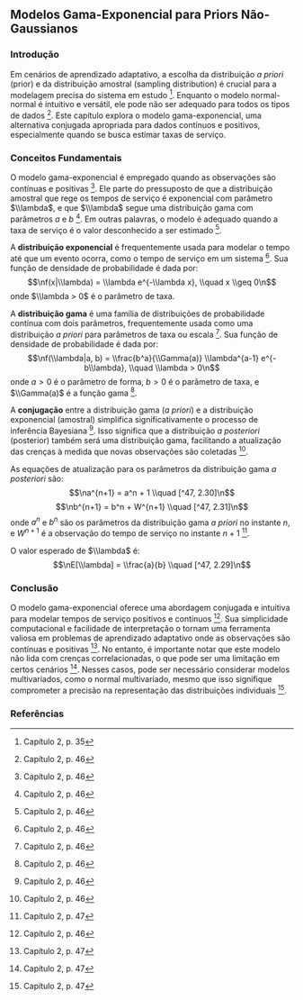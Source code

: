 ## Modelos Gama-Exponencial para Priors Não-Gaussianos

### Introdução
Em cenários de aprendizado adaptativo, a escolha da distribuição *a priori* (prior) e da distribuição amostral (sampling distribution) é crucial para a modelagem precisa do sistema em estudo [^35]. Enquanto o modelo normal-normal é intuitivo e versátil, ele pode não ser adequado para todos os tipos de dados [^46]. Este capítulo explora o modelo gama-exponencial, uma alternativa conjugada apropriada para dados contínuos e positivos, especialmente quando se busca estimar taxas de serviço.

### Conceitos Fundamentais

O modelo gama-exponencial é empregado quando as observações são contínuas e positivas [^46]. Ele parte do pressuposto de que a distribuição amostral que rege os tempos de serviço é exponencial com parâmetro $\\lambda$, e que $\\lambda$ segue uma distribuição gama com parâmetros $a$ e $b$ [^46]. Em outras palavras, o modelo é adequado quando a taxa de serviço é o valor desconhecido a ser estimado [^46].

A **distribuição exponencial** é frequentemente usada para modelar o tempo até que um evento ocorra, como o tempo de serviço em um sistema [^46]. Sua função de densidade de probabilidade é dada por:
$$\nf(x|\\lambda) = \\lambda e^{-\\lambda x}, \\quad x \\geq 0\n$$
onde $\\lambda > 0$ é o parâmetro de taxa.

A **distribuição gama** é uma família de distribuições de probabilidade contínua com dois parâmetros, frequentemente usada como uma distribuição *a priori* para parâmetros de taxa ou escala [^46]. Sua função de densidade de probabilidade é dada por:
$$\nf(\\lambda|a, b) = \\frac{b^a}{\\Gamma(a)} \\lambda^{a-1} e^{-b\\lambda}, \\quad \\lambda > 0\n$$
onde $a > 0$ é o parâmetro de forma, $b > 0$ é o parâmetro de taxa, e $\\Gamma(a)$ é a função gama [^46].

A **conjugação** entre a distribuição gama (*a priori*) e a distribuição exponencial (amostral) simplifica significativamente o processo de inferência Bayesiana [^46]. Isso significa que a distribuição *a posteriori* (posterior) também será uma distribuição gama, facilitando a atualização das crenças à medida que novas observações são coletadas [^46].

As equações de atualização para os parâmetros da distribuição gama *a posteriori* são:
$$\na^{n+1} = a^n + 1 \\quad [^47, 2.30]\n$$
$$\nb^{n+1} = b^n + W^{n+1} \\quad [^47, 2.31]\n$$
onde $a^n$ e $b^n$ são os parâmetros da distribuição gama *a priori* no instante $n$, e $W^{n+1}$ é a observação do tempo de serviço no instante $n+1$ [^47].

O valor esperado de $\\lambda$ é:
$$\nE[\\lambda] = \\frac{a}{b} \\quad [^47, 2.29]\n$$

### Conclusão

O modelo gama-exponencial oferece uma abordagem conjugada e intuitiva para modelar tempos de serviço positivos e contínuos [^46]. Sua simplicidade computacional e facilidade de interpretação o tornam uma ferramenta valiosa em problemas de aprendizado adaptativo onde as observações são contínuas e positivas [^47]. No entanto, é importante notar que este modelo não lida com crenças correlacionadas, o que pode ser uma limitação em certos cenários [^47]. Nesses casos, pode ser necessário considerar modelos multivariados, como o normal multivariado, mesmo que isso signifique comprometer a precisão na representação das distribuições individuais [^47].

### Referências
[^35]: Capítulo 2, p. 35
[^46]: Capítulo 2, p. 46
[^47]: Capítulo 2, p. 47

<!-- END -->